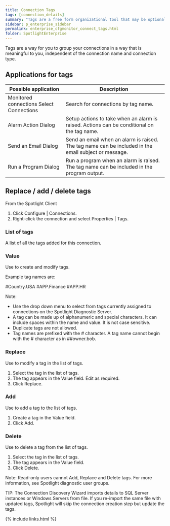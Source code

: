 ```yaml
---
title: Connection Tags
tags: [connection_details]
summary: "Tags are a free form organizational tool that may be optionally applied to Spotlight connections. Tag names represent a project, geographic region or other indicator of interest to you and your organization. Multiple tags can be assigned to one connection."
sidebar: p_enterprise_sidebar
permalink: enterprise_cfgmonitor_connect_tags.html
folder: SpotlightEnterprise
---
```




Tags are a way for you to group your connections in a way that is meaningful to you, independent of the connection name and connection type.

## Applications for tags

Possible application | Description
---------------------|------------
Monitored connections Select Connections | Search for connections by tag name.
 Alarm Action Dialog | Setup actions to take when an alarm is raised. Actions can be conditional on the tag name.  
Send an Email Dialog | Send an email when an alarm is raised. The tag name can be included in the email subject or message.
Run a Program Dialog | Run a program when an alarm is raised. The tag name can be included in the program output.



## Replace / add / delete tags

From the Spotlight Client

1. Click Configure \| Connections.
2. Right-click the connection and select Properties \| Tags.

### List of tags

A list of all the tags added for this connection.

### Value

Use to create and modify tags.

Example tag names are:

   #Country.USA
   #APP.Finance
   #APP.HR

Note:
*  Use the drop down menu to select from tags currently assigned to connections on the Spotlight Diagnostic Server.
*  A tag can be made up of alphanumeric and special characters. It can include spaces within the name and value. It is not case sensitive.
*  Duplicate tags are not allowed.
*  Tag names are prefixed with the # character. A tag name cannot begin with the # character as in ##owner.bob.

### Replace

Use to modify a tag in the list of tags.

1. Select the tag in the list of tags.
2. The tag appears in the Value field. Edit as required.
3. Click Replace.

### Add

Use to add a tag to the list of tags.

1. Create a tag in the Value field.
2. Click Add.

### Delete

Use to delete a tag from the list of tags.

1. Select the tag in the list of tags.
2. The tag appears in the Value field.
3. Click Delete.


Note: Read-only users cannot Add, Replace and Delete tags. For more information, see Spotlight diagnostic user groups.

TIP: The Connection Discovery Wizard imports details to SQL Server instances or Windows Servers from file. If you re-import the same file with updated tags, Spotlight will skip the connection creation step but update the tags.

{% include links.html %}

